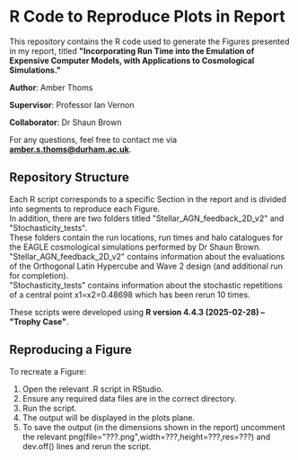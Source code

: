 # R Code to Reproduce Plots in Report
This repository contains the R code used to generate the Figures presented in my report, titled **"Incorporating Run Time into the Emulation of Expensive Computer Models, with Applications to Cosmological Simulations."**

**Author**: Amber Thoms

**Supervisor**: Professor Ian Vernon

**Collaborator**: Dr Shaun Brown

For any questions, feel free to contact me via **amber.s.thoms@durham.ac.uk**.

## Repository Structure
Each R script corresponds to a specific Section in the report and is divided into segments to reproduce each Figure.<br/>
In addition, there are two folders titled "Stellar_AGN_feedback_2D_v2" and "Stochasticity_tests".<br/>
These folders contain the run locations, run times and halo catalogues for the EAGLE cosmological simulations performed by Dr Shaun Brown.<br/>
"Stellar_AGN_feedback_2D_v2" contains information about the evaluations of the Orthogonal Latin Hypercube and Wave 2 design (and additional run for completion). <br/>
"Stochasticity_tests" contains information about the stochastic repetitions of a central point x1=x2=0.48698 which has been rerun 10 times.<br/>

These scripts were developed using **R version 4.4.3 (2025-02-28) – "Trophy Case"**.

## Reproducing a Figure
To recreate a Figure:

1. Open the relevant .R script in RStudio.
2. Ensure any required data files are in the correct directory.
3. Run the script.
4. The output will be displayed in the plots plane.
5. To save the output (in the dimensions shown in the report) uncomment the relevant png(file="???.png",width=???,height=???,res=???) and dev.off() lines and rerun the script.
